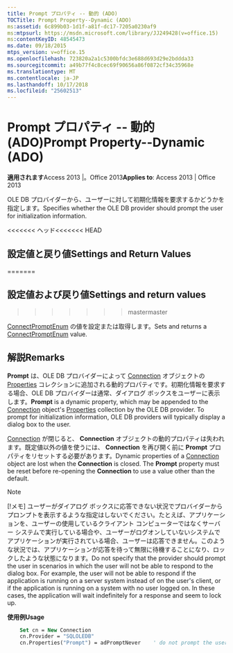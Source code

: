 ```yaml
---
title: Prompt プロパティ -- 動的 (ADO)
TOCTitle: Prompt Property--Dynamic (ADO)
ms:assetid: 6c899b03-1d1f-a81f-dc17-7205a0230af9
ms:mtpsurl: https://msdn.microsoft.com/library/JJ249428(v=office.15)
ms:contentKeyID: 48545473
ms.date: 09/18/2015
mtps_version: v=office.15
ms.openlocfilehash: 723820a2a1c5300bfdc3e688d693d29e2bddda33
ms.sourcegitcommit: a49b77f4c8cec69f90656a86f0872cf34c35968e
ms.translationtype: MT
ms.contentlocale: ja-JP
ms.lasthandoff: 10/17/2018
ms.locfileid: "25602513"
---
```

# <a name="prompt-property--dynamic-ado"></a><span data-ttu-id="89356-102">Prompt プロパティ -- 動的 (ADO)</span><span class="sxs-lookup"><span data-stu-id="89356-102">Prompt Property--Dynamic (ADO)</span></span>


<span data-ttu-id="89356-103">**適用されます**Access 2013 |。Office 2013</span><span class="sxs-lookup"><span data-stu-id="89356-103">**Applies to**: Access 2013 | Office 2013</span></span>

<span data-ttu-id="89356-104">OLE DB プロバイダーから、ユーザーに対して初期化情報を要求するかどうかを指定します。</span><span class="sxs-lookup"><span data-stu-id="89356-104">Specifies whether the OLE DB provider should prompt the user for initialization information.</span></span>

<span data-ttu-id="89356-105"><<<<<<< ヘッド</span><span class="sxs-lookup"><span data-stu-id="89356-105"><<<<<<< HEAD</span></span>
## <a name="settings-and-return-values"></a><span data-ttu-id="89356-106">設定値と戻り値</span><span class="sxs-lookup"><span data-stu-id="89356-106">Settings and Return Values</span></span>
=======
## <a name="settings-and-return-values"></a><span data-ttu-id="89356-107">設定値および戻り値</span><span class="sxs-lookup"><span data-stu-id="89356-107">Settings and return values</span></span>
>>>>>>> <span data-ttu-id="89356-108">master</span><span class="sxs-lookup"><span data-stu-id="89356-108">master</span></span>

<span data-ttu-id="89356-109">[ConnectPromptEnum](connectpromptenum.md) の値を設定または取得します。</span><span class="sxs-lookup"><span data-stu-id="89356-109">Sets and returns a [ConnectPromptEnum](connectpromptenum.md) value.</span></span>

## <a name="remarks"></a><span data-ttu-id="89356-110">解説</span><span class="sxs-lookup"><span data-stu-id="89356-110">Remarks</span></span>

<span data-ttu-id="89356-p101">**Prompt** は、OLE DB プロバイダーによって [Connection](connection-object-ado.md) オブジェクトの [Properties](properties-collection-ado.md) コレクションに追加される動的プロパティです。初期化情報を要求する場合、OLE DB プロバイダーは通常、ダイアログ ボックスをユーザーに表示します。</span><span class="sxs-lookup"><span data-stu-id="89356-p101">**Prompt** is a dynamic property, which may be appended to the [Connection](connection-object-ado.md) object's [Properties](properties-collection-ado.md) collection by the OLE DB provider. To prompt for initialization information, OLE DB providers will typically display a dialog box to the user.</span></span>

<span data-ttu-id="89356-p102">[Connection](connection-object-ado.md) が閉じると、 **Connection** オブジェクトの動的プロパティは失われます。既定値以外の値を使うには、 **Connection** を再び開く前に **Prompt** プロパティをリセットする必要があります。</span><span class="sxs-lookup"><span data-stu-id="89356-p102">Dynamic properties of a [Connection](connection-object-ado.md) object are lost when the **Connection** is closed. The **Prompt** property must be reset before re-opening the **Connection** to use a value other than the default.</span></span>


> [!NOTE]
> <P><span data-ttu-id="89356-p103">[!メモ] ユーザーがダイアログ ボックスに応答できない状況でプロバイダーからプロンプトを表示するような指定はしないでください。たとえば、アプリケーションを、ユーザーの使用しているクライアント コンピューターではなくサーバー システムで実行している場合や、ユーザーがログオンしていないシステムでアプリケーションが実行されている場合、ユーザーは応答できません。このような状況では、アプリケーションが応答を待って無限に待機することになり、ロックしたような状態になります。</span><span class="sxs-lookup"><span data-stu-id="89356-p103">Do not specify that the provider should prompt the user in scenarios in which the user will not be able to respond to the dialog box. For example, the user will not be able to respond if the application is running on a server system instead of on the user's client, or if the application is running on a system with no user logged on. In these cases, the application will wait indefinitely for a response and seem to lock up.</span></span></P>



<span data-ttu-id="89356-118">**使用例**</span><span class="sxs-lookup"><span data-stu-id="89356-118">**Usage**</span></span>

```vb
    Set cn = New Connection
    cn.Provider = "SQLOLEDB"
    cn.Properties("Prompt") = adPromptNever    ' do not prompt the user
```
